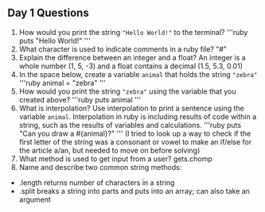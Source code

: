 ## Day 1 Questions

1. How would you print the string `"Hello World!"` to the terminal?
'''ruby
puts "Hello World!"
'''
1. What character is used to indicate comments in a ruby file?
"#"
1. Explain the difference between an integer and a float?
An integer is a whole number (1, 5, -3) and a float contains a decimal (1.5, 5.3, 0.01)
1. In the space below, create a variable `animal` that holds the string `"zebra"`
'''ruby
animal = "zebra"
'''
1. How would you print the string `"zebra"` using the variable that you created above?
'''ruby
puts animal
'''
1. What is interpolation? Use interpolation to print a sentence using the variable `animal`.
Interpolation in ruby is including results of code within a string, such as the results of variables and calculations.
'''ruby
puts "Can you draw a #{animal}?"
'''
(I tried to look up a way to check if the first letter of the string was a consonant or vowel to make an if/else for the article a/an, but needed to move on before solving)
1. What method is used to get input from a user?
gets.chomp
1. Name and describe two common string methods:
  * .length   returns number of characters in a string
  * .split    breaks a string into parts and puts into an array; can also take an argument
